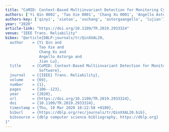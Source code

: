 ```yaml
---
title: "CoMID: Context-Based Multiinvariant Detection for Monitoring Cyber-Physical Software"
authors: ['Yi Qin 0002', 'Tao Xie 0001', 'Chang Xu 0001', 'Angello Astorga', 'Jian Lu 0001']
authors-key: ['qinyi', 'xietao', 'xuchang', 'astorgaangello', 'lujian']
year: "2020"
article-link: "https://doi.org/10.1109/TR.2019.2933324"
venue: "IEEE Trans. Reliability"
bibex: "@article{DBLP:journals/tr/QinXXAL20,
  author    = {Yi Qin and
               Tao Xie and
               Chang Xu and
               Angello Astorga and
               Jian Lu},
  title     = {CoMID: Context-Based Multiinvariant Detection for Monitoring Cyber-Physical
               Software},
  journal   = {{IEEE} Trans. Reliability},
  volume    = {69},
  number    = {1},
  pages     = {106--123},
  year      = {2020},
  url       = {https://doi.org/10.1109/TR.2019.2933324},
  doi       = {10.1109/TR.2019.2933324},
  timestamp = {Thu, 19 Mar 2020 10:22:58 +0100},
  biburl    = {https://dblp.org/rec/journals/tr/QinXXAL20.bib},
  bibsource = {dblp computer science bibliography, https://dblp.org}
}"
---
```

